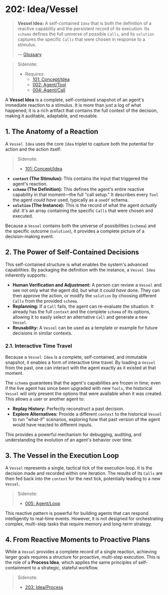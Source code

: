 # 202: Idea/Vessel

> **Vessel Idea:** A self-contained `Idea` that is both the definition of a reactive capability and the persistent record of its execution. Its `schema` defines the full universe of possible `Calls`, and its `solution` captures the specific `Calls` that were chosen in response to a stimulus.
>
> — [Glossary](./000_glossary.md)

> Sidenote:
>
> - Requires:
>   - [101: Concept/Idea](./101_concept_idea.md)
>   - [002: Agent/Tool](./002_agent_tool.md)
>   - [004: Agent/Call](./004_agent_call.md)

A **Vessel Idea** is a complete, self-contained snapshot of an agent's immediate reaction to a stimulus. It is more than just a log of what happened; it is a rich artifact that contains the full context of the decision, making it auditable, adaptable, and reusable.

## 1. The Anatomy of a Reaction

A `Vessel Idea` uses the core `Idea` triplet to capture both the potential for action and the action itself:

> Sidenote:
>
> - [101: Concept/Idea](./101_concept_idea.md)

- **`context` (The Stimulus):** This contains the input that triggered the agent's reaction.
- **`schema` (The Definition):** This defines the agent's entire reactive capability in that moment—the full "call setup." It describes every `Tool` the agent _could have_ used, typically as a `oneOf` schema.
- **`solution` (The Instance):** This is the record of what the agent _actually did_. It's an array containing the specific `Calls` that were chosen and executed.

Because a `Vessel` contains both the universe of possibilities (`schema`) and the specific outcome (`solution`), it provides a complete picture of a decision-making event.

## 2. The Power of Self-Contained Decisions

This self-contained structure is what enables the system's advanced capabilities. By packaging the definition with the instance, a `Vessel Idea` inherently supports:

- **Human Verification and Adjustment:** A person can review a `Vessel` and see not only what the agent did, but what it _could have_ done. They can then approve the action, or modify the `solution` by choosing different `Calls` from the provided `schema`.
- **Replanning:** If a `Call` fails, the agent can re-evaluate the situation. It already has the full `context` and the complete `schema` of its options, allowing it to easily select an alternative `Call` and generate a new `Vessel`.
- **Reusability:** A `Vessel` can be used as a template or example for future decisions in similar contexts.

### 2.1. Interactive Time Travel

Because a `Vessel Idea` is a complete, self-contained, and immutable snapshot, it enables a form of interactive time travel. By loading a `Vessel` from the past, one can interact with the agent exactly as it existed at that moment.

The `schema` guarantees that the agent's capabilities are frozen in time; even if the live agent has since been upgraded with new `Tools`, the historical `Vessel` will only present the options that were available when it was created. This allows a user or another agent to:

- **Replay History:** Perfectly reconstruct a past decision.
- **Explore Alternatives:** Provide a different `context` to the historical `Vessel` to run "what-if" scenarios, exploring how that past version of the agent would have reacted to different inputs.

This provides a powerful mechanism for debugging, auditing, and understanding the evolution of an agent's behavior over time.

## 3. The Vessel in the Execution Loop

A `Vessel` represents a single, tactical tick of the execution loop. It is the decision made and recorded within one iteration. The results of its `Calls` are then fed back into the `context` for the next tick, potentially leading to a new `Vessel`.

> Sidenote:
>
> - [005: Agent/Loop](./005_agent_loop.md)

This reactive pattern is powerful for building agents that can respond intelligently to real-time events. However, it is not designed for orchestrating complex, multi-step tasks that require memory and long-term strategy.

## 4. From Reactive Moments to Proactive Plans

While a `Vessel` provides a complete record of a single reaction, achieving larger goals requires a structure for proactive, multi-step execution. This is the role of a **Process Idea**, which applies the same principles of self-containment to a strategic, stateful workflow.

> Sidenote:
>
> - [203: Idea/Process](./203_idea_process.md)
